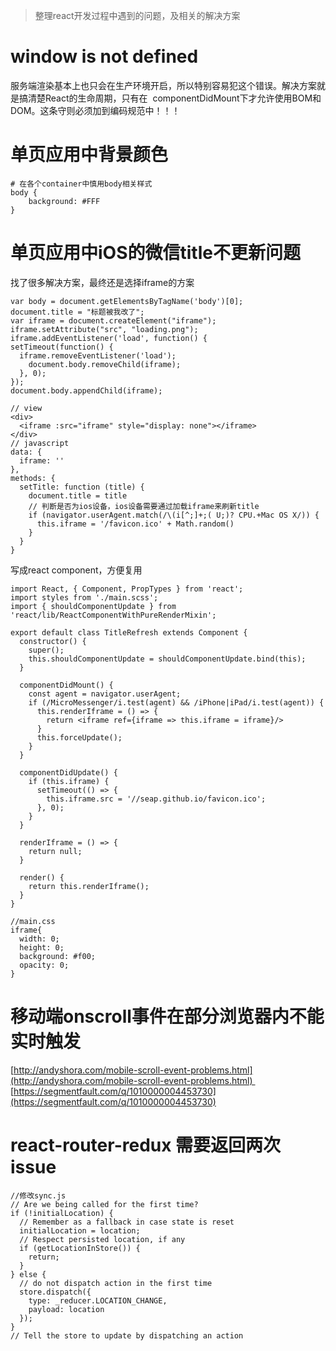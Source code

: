 > 整理react开发过程中遇到的问题，及相关的解决方案

# window is not defined

服务端渲染基本上也只会在生产环境开启，所以特别容易犯这个错误。解决方案就是搞清楚React的生命周期，只有在 
componentDidMount下才允许使用BOM和DOM。这条守则必须加到编码规范中！！！

# 单页应用中背景颜色

```
# 在各个container中慎用body相关样式
body {
    background: #FFF
}
```



# 单页应用中iOS的微信title不更新问题

找了很多解决方案，最终还是选择iframe的方案

```
var body = document.getElementsByTagName('body')[0];
document.title = "标题被我改了";
var iframe = document.createElement("iframe");
iframe.setAttribute("src", "loading.png");
iframe.addEventListener('load', function() {
setTimeout(function() {
  iframe.removeEventListener('load');
    document.body.removeChild(iframe);
  }, 0);
});
document.body.appendChild(iframe);
```

```
// view
<div>
  <iframe :src="iframe" style="display: none"></iframe>
</div>
// javascript
data: {
  iframe: ''
},
methods: {
  setTitle: function (title) {
    document.title = title
    // 判断是否为ios设备，ios设备需要通过加载iframe来刷新title
    if (navigator.userAgent.match(/\(i[^;]+;( U;)? CPU.+Mac OS X/)) {
      this.iframe = '/favicon.ico' + Math.random()
    }
  }
}
```

写成react component，方便复用

```
import React, { Component, PropTypes } from 'react';
import styles from './main.scss';
import { shouldComponentUpdate } from 'react/lib/ReactComponentWithPureRenderMixin';

export default class TitleRefresh extends Component {
  constructor() {
    super();
    this.shouldComponentUpdate = shouldComponentUpdate.bind(this);
  }

  componentDidMount() {
    const agent = navigator.userAgent;
    if (/MicroMessenger/i.test(agent) && /iPhone|iPad/i.test(agent)) {
      this.renderIframe = () => {
        return <iframe ref={iframe => this.iframe = iframe}/>
      }
      this.forceUpdate();
    }
  }

  componentDidUpdate() {
    if (this.iframe) {
      setTimeout(() => {
        this.iframe.src = '//seap.github.io/favicon.ico';
      }, 0);
    }
  }

  renderIframe = () => {
    return null;
  }

  render() {
    return this.renderIframe();
  }
}

//main.css
iframe{
  width: 0;
  height: 0;
  background: #f00;
  opacity: 0;
}
```



# 移动端onscroll事件在部分浏览器内不能实时触发

[http://andyshora.com/mobile-scroll-event-problems.html](http://andyshora.com/mobile-scroll-event-problems.html) 
[https://segmentfault.com/q/1010000004453730](https://segmentfault.com/q/1010000004453730)



# react-router-redux 需要返回两次issue

```
//修改sync.js
// Are we being called for the first time?
if (!initialLocation) {
  // Remember as a fallback in case state is reset
  initialLocation = location;
  // Respect persisted location, if any
  if (getLocationInStore()) {
    return;
  }
} else {
  // do not dispatch action in the first time
  store.dispatch({
    type: _reducer.LOCATION_CHANGE,
    payload: location
  });
}
// Tell the store to update by dispatching an action
```



